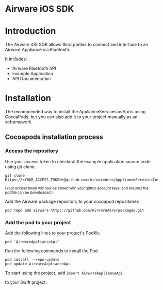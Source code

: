 # Airware iOS SDK

# Introduction 
The Airware iOS SDK allows third parties to connect and interface to an Airware Appliance via Bluetooth. 

It includes:
* Airware Bluetooth API
* Example Application
* API Documentation 

# Installation
The recommended way to install the ApplianceServicesIosApi is using CocoaPods, but you can also add it to your project manually as an xcframework.

## Cocoapods installation process

### Access the repository
Use your access token to checkout the example application source code using git clone.
```
git clone https://<YOUR_ACCESS_TOKEN>@github.com/AirwareAero/ApplianceServicesIosApi.git
```
<small>(Your access token will now be stored with your github account keys, and ensures the podfile can be downloaded.)</small>


Add the Airware package repository to your cocoapod repositories
```
pod repo add airware https://github.com/AirwareAero/packages.git
```

### Add the pod to your project
Add the following lines to your project's Podfile.
```
pod 'AirwareApplianceApi'
```

Run the following commands to install the Pod.
```
pod install --repo-update
pod update AirwareApplianceApi
```

To start using the project, add
```import AirwareApplianceApi```

to your Swift project.